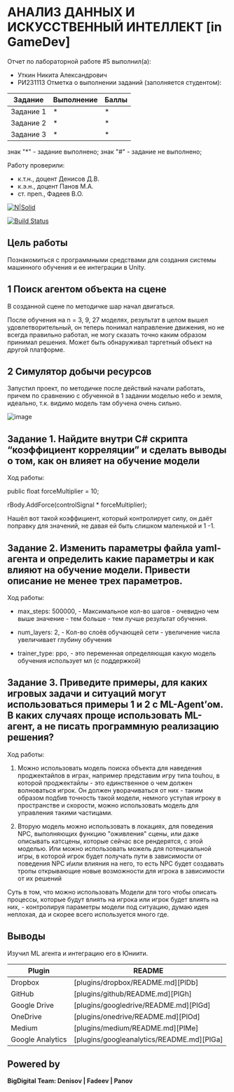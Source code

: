 # АНАЛИЗ ДАННЫХ И ИСКУССТВЕННЫЙ ИНТЕЛЛЕКТ [in GameDev]
Отчет по лабораторной работе #5 выполнил(а):
- Уткин Никита Александрович
- РИ231113
Отметка о выполнении заданий (заполняется студентом):

| Задание | Выполнение | Баллы |
| ------ | ------ | ------ |
| Задание 1 | * | * |
| Задание 2 | * | * |
| Задание 3 | * | * |

знак "*" - задание выполнено; знак "#" - задание не выполнено;

Работу проверили:
- к.т.н., доцент Денисов Д.В.
- к.э.н., доцент Панов М.А.
- ст. преп., Фадеев В.О.

[![N|Solid](https://cldup.com/dTxpPi9lDf.thumb.png)](https://nodesource.com/products/nsolid)

[![Build Status](https://travis-ci.org/joemccann/dillinger.svg?branch=master)](https://travis-ci.org/joemccann/dillinger)


## Цель работы

Познакомиться с программными средствами для создания системы машинного обучения и ее интеграции в Unity.

## 1 Поиск агентом объекта на сцене

В созданной сцене по методичке шар начал двигаться.

После обучения на n = 3, 9, 27 моделях, результат в целом вышел удовлетворительный, он теперь понимал направление движения, но не всегда правильно работал, не могу сказать точно каким образом принимал решения. Может быть обнаруживал таргетный объект на другой платформе.

## 2 Симулятор добычи ресурсов

Запустил проект, по методичке после действий начали работать, причем по сравнению с обученной в 1 задании моделью небо и земля, идеально, т.к. видимо модель там обучена очень сильно.

![image](https://github.com/user-attachments/assets/b992b49b-f63e-4479-af4e-1d0233b5b312)


## Задание 1. Найдите внутри C# скрипта “коэффициент корреляции” и сделать выводы о том, как он влияет на обучение модели

Ход работы:

public float forceMultiplier = 10;

rBody.AddForce(controlSignal * forceMultiplier);

Нашёл вот такой коэффициент, который контролирует силу, он даёт поправку для значений, не давая ей быть слишком маленькой и 1 -1.

## Задание 2. Изменить параметры файла yaml-агента и определить какие параметры и как влияют на обучение модели. Привести описание не менее трех параметров.
Ход работы:
- max_steps: 500000, - Максимальное кол-во шагов - очевидно чем выше значение - тем больше - тем лучше результат обучения.
  
- num_layers: 2, - Кол-во слоёв обучающей сети - увеличение числа увеличивает глубину обучения
  
- trainer_type: ppo, - это переменная определяющая какую модель обучения использует мл (с поддержкой)


## Задание 3. Приведите примеры, для каких игровых задачи и ситуаций могут использоваться примеры 1 и 2 с ML-Agent’ом. В каких случаях проще использовать ML-агент, а не писать программную реализацию решения?
Ход работы:
1) Можно использовать модель поиска объекта для наведения проджектайлов в играх, например представим игру типа touhou, в которой проджектайлы - это единственное о чем должен волноваться игрок. Он должен уворачиваться от них - таким образом подбив точность такой модели, немного уступая игроку в пространстве и скорости, можно использовать модель для управления такими частицами.

2) Вторую модель можно использовать в локациях, для поведения NPC, выполняющих функцию "оживления" сцены, или даже описывать катсцены, которые сейчас все рендерятся, с этой моделью. Или можно использовать можель для потенциальной игры, в которой игрок будет получать пути в зависимости от поведения NPC и\или влияния на него, то есть NPC будет создавать тропы открывающие новые возможности для игрока в зависимости от их решений

Суть в том, что можно использовать Модели для того чтобы описать процессы, которые будут влиять на игрока или игрок будет влиять на них, - контролируя параметры модели под ситуацию, думаю идея неплохая, да и скорее всего используется много где.


## Выводы

Изучил ML агента и интеграцию его в Юниити.

| Plugin | README |
| ------ | ------ |
| Dropbox | [plugins/dropbox/README.md][PlDb] |
| GitHub | [plugins/github/README.md][PlGh] |
| Google Drive | [plugins/googledrive/README.md][PlGd] |
| OneDrive | [plugins/onedrive/README.md][PlOd] |
| Medium | [plugins/medium/README.md][PlMe] |
| Google Analytics | [plugins/googleanalytics/README.md][PlGa] |

## Powered by

**BigDigital Team: Denisov | Fadeev | Panov**
